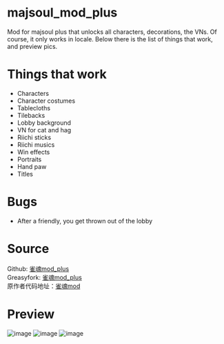 # majsoul_mod_plus  
Mod for majsoul plus that unlocks all characters, decorations, the VNs. Of course, it only works in locale.
Below there is the list of things that work, and preview pics.

# Things that work
- Characters
- Character costumes
- Tablecloths
- Tilebacks
- Lobby background
- VN for cat and hag
- Riichi sticks
- Riichi musics
- Win effects
- Portraits
- Hand paw
- Titles

# Bugs
- After a friendly, you get thrown out of the lobby

# Source
Github: [雀魂mod_plus](https://github.com/Avenshy/majsoul_mod_plus)  
Greasyfork: [雀魂mod_plus](https://greasyfork.org/zh-CN/scripts/408051-%E9%9B%80%E9%AD%82mod-plus)  
原作者代码地址：[雀魂mod](https://github.com/UsernameFull/majsoul_mod)

# Preview
  
![image](https://github.com/watterle/majsoul_mod_plus/blob/master/preview.png)
![image](https://github.com/watterle/majsoul_mod_plus/blob/master/2.png)
![image](https://github.com/watterle/majsoul_mod_plus/blob/master/3.png)
   
